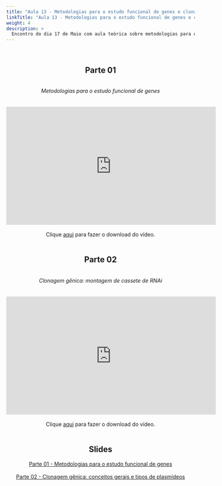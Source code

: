 ```yaml
---
title: "Aula 13 - Metodologias para o estudo funcional de genes e clonagem gênica"
linkTitle: "Aula 13 - Metodologias para o estudo funcional de genes e clonagem gênica"
weight: 4
description: >
  Encontro do dia 17 de Maio com aula teórica sobre metodologias para o estudo funcional de genes e aula teórica e prática sobre clonagem gênica, com montagem de cassete de RNAi
---
```


<br>
<div align="center">
<h2>Parte 01</h2>
<br>
<i>Metodologias para o estudo funcional de genes</i>
<br><br><br>
<iframe width="560" height="315" src="https://www.youtube.com/embed/iwifPbipWA4" frameborder="0" allow="accelerometer; autoplay; clipboard-write; encrypted-media; gyroscope; picture-in-picture" allowfullscreen></iframe>
<br><br>
Clique <a href="https://photos.app.goo.gl/42YK8PEjycqFgYb68">aqui</a> para fazer o download do vídeo. 
<br><br>

<h2>Parte 02</h2>
<br>
<i>Clonagem gênica: montagem de cassete de RNAi</i>
<br><br><br>
<iframe width="560" height="315" src="https://www.youtube.com/embed/Lsgx12-PXYA" frameborder="0" allow="accelerometer; autoplay; clipboard-write; encrypted-media; gyroscope; picture-in-picture" allowfullscreen></iframe> 
<br><br>
Clique <a href="https://photos.app.goo.gl/iV1AC5tsuEYtVGBn6">aqui</a> para fazer o download do vídeo. 
<br><br>

<h2>Slides</h2>
<a href="https://github.com/desirrepetters/cursogenomicaegenetica.ufpr/raw/master/userguide/content/pt-br/docs/teoricas/slides/aula_18.pdf">Parte 01 - Metodologias para o estudo funcional de genes</a>
<br><br>
<a href="https://github.com/desirrepetters/cursogenomicaegenetica.ufpr/raw/master/userguide/content/pt-br/docs/teoricas/slides/aula_17.pdf">Parte 02 - Clonagem gênica: conceitos gerais e tipos de plasmídeos</a>
<br><br>
</div>